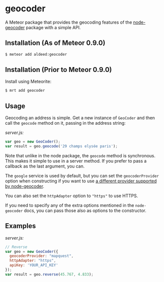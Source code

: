geocoder
=========================

A Meteor package that provides the geocoding features of the [node-geocoder](https://github.com/nchaulet/node-geocoder) package with a simple API.

## Installation (As of Meteor 0.9.0)

```bash
$ meteor add aldeed:geocoder
```

## Installation (Prior to Meteor 0.9.0)

Install using Meteorite:

```bash
$ mrt add geocoder
```

## Usage

Geocoding an address is simple. Get a new instance of `GeoCoder` and then call the `geocode` method on it, passing in the address string:

*server.js:*

```js
var geo = new GeoCoder();
var result = geo.geocode('29 champs elysée paris');
```

Note that unlike in the node package, the `geocode` method is synchronous. This makes it simple to use in a server method. If you prefer to pass a callback as the last argument, you can.

The `google` service is used by default, but you can set the `geocoderProvider` option when constructing if you want to use [a different provider supported by node-geocoder](https://github.com/nchaulet/node-geocoder#geocoder-provider).

You can also set the `httpAdapter` option to `"https"` to use HTTPS.

If you need to specify any of the extra options mentioned in the `node-geocoder` docs, you can pass those also as options to the constructor.

## Examples

*server.js:*

```js
// Reverse
var geo = new GeoCoder({
  geocoderProvider: "mapquest",
  httpAdapter: "https",
  apiKey: 'YOUR_API_KEY'
});
var result = geo.reverse(45.767, 4.833);
```